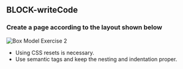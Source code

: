 ## BLOCK-writeCode

### Create a page according to the layout shown below

![Box Model Exercise 2](https://raw.githubusercontent.com/suraj122/AC-STYLE-images/master/box-model/ex-2.png)

- Using CSS resets is necessary.
- Use semantic tags and keep the nesting and indentation proper.
